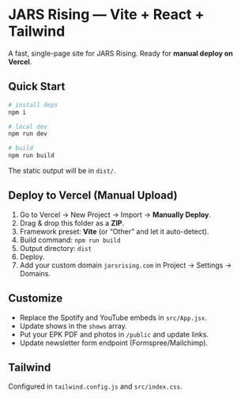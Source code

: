 # JARS Rising — Vite + React + Tailwind

A fast, single-page site for JARS Rising. Ready for **manual deploy on Vercel**.

## Quick Start
```bash
# install deps
npm i

# local dev
npm run dev

# build
npm run build
```

The static output will be in `dist/`.

## Deploy to Vercel (Manual Upload)
1. Go to Vercel → New Project → Import → **Manually Deploy**.
2. Drag & drop this folder as a **ZIP**.
3. Framework preset: **Vite** (or “Other” and let it auto-detect).
4. Build command: `npm run build`
5. Output directory: `dist`
6. Deploy.
7. Add your custom domain `jarsrising.com` in Project → Settings → Domains.

## Customize
- Replace the Spotify and YouTube embeds in `src/App.jsx`.
- Update shows in the `shows` array.
- Put your EPK PDF and photos in `/public` and update links.
- Update newsletter form endpoint (Formspree/Mailchimp).

## Tailwind
Configured in `tailwind.config.js` and `src/index.css`.
